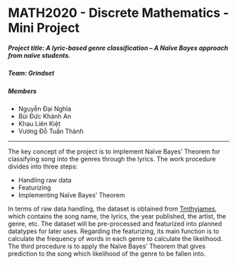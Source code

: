 # **MATH2020 - Discrete Mathematics - Mini Project**
##### **Project title**: A lyric-based genre classification – A Naïve Bayes approach from naïve students.
##### **Team**: Grindset
##### **Members**
- Nguyễn Đại Nghĩa
- Bùi Đức Khánh An
- Khau Liên Kiệt
- Vương Đỗ Tuấn Thành

---
The key concept of the project is to implement Naïve Bayes’ Theorem for classifying song into the genres through the lyrics. The work procedure divides into three steps: 
- Handling raw data
- Featurizing
- Implementing Naïve Bayes’ Theorem

In terms of raw data handling, the dataset is obtained from [Tmthyjames](https://github.com/tmthyjames/cypher), which contains the song name, the lyrics, the year published, the artist, the genre, etc. The dataset will be pre-processed and featurized into planned datatypes for later uses. Regarding the featurizing, its main function is to calculate the frequency of words in each genre to calculate the likelihood. The third procedure is to apply the Naïve Bayes’ Theorem that gives prediction to the song which likelihood of the genre to be fallen into.
